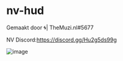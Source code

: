 # nv-hud

Gemaakt door 🌀| TheMuzi.nl#5677


NV Discord:https://discord.gg/Hu2g5ds99g

![image](https://user-images.githubusercontent.com/114067445/191490487-5feb090d-e8a7-46ce-ab4e-16b4a00a8991.png)


